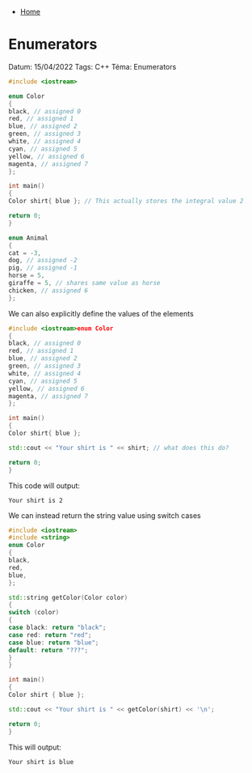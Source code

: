 - [Home](home)

# Enumerators 

Datum: 15/04/2022 
Tags: C++ 
Téma: Enumerators 

```cpp 
#include <iostream> 

enum Color 
{ 
black, // assigned 0 
red, // assigned 1 
blue, // assigned 2 
green, // assigned 3 
white, // assigned 4 
cyan, // assigned 5 
yellow, // assigned 6 
magenta, // assigned 7 
}; 

int main() 
{ 
Color shirt{ blue }; // This actually stores the integral value 2 

return 0; 
} 
``` 

```cpp 
enum Animal 
{ 
cat = -3, 
dog, // assigned -2 
pig, // assigned -1 
horse = 5, 
giraffe = 5, // shares same value as horse 
chicken, // assigned 6 
}; 
``` 

We can also explicitly define the values of the elements 

```cpp 
#include <iostream>enum Color 
{ 
black, // assigned 0 
red, // assigned 1 
blue, // assigned 2 
green, // assigned 3 
white, // assigned 4 
cyan, // assigned 5 
yellow, // assigned 6 
magenta, // assigned 7 
}; 

int main() 
{ 
Color shirt{ blue }; 

std::cout << "Your shirt is " << shirt; // what does this do? 

return 0; 
} 
``` 

This code will output: 

``` 
Your shirt is 2 
``` 

We can instead return the string value using switch cases 

```cpp 
#include <iostream> 
#include <string> 
enum Color 
{ 
black, 
red, 
blue, 
}; 

std::string getColor(Color color) 
{ 
switch (color) 
{ 
case black: return "black"; 
case red: return "red"; 
case blue: return "blue"; 
default: return "???"; 
} 
} 

int main() 
{ 
Color shirt { blue }; 

std::cout << "Your shirt is " << getColor(shirt) << '\n'; 

return 0; 
} 
``` 

This will output: 

``` 
Your shirt is blue 
```
